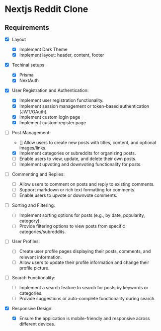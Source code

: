 # Nextjs Reddit Clone

## Requirements

- [x] Layout

  - [x] Implement Dark Theme
  - [x] Implement layout: header, content, footer

- [x] Techinal setups

  - [x] Prisma
  <!-- - [ ] tRPC -->
  - [x] NextAuth

- [x] User Registration and Authentication:

  - [x] Implement user registration functionality.
  - [x] Implement session management or token-based authentication (JWT/OAuth).
  - [x] Implement custom login page
  - [x] Implement custom register page

- [ ] Post Management:

  - [] Allow users to create new posts with titles, content, and optional images/links.
  - [x] Implement categories or subreddits for organizing posts.
  - [ ] Enable users to view, update, and delete their own posts.
  - [ ] Implement upvoting and downvoting functionality for posts.

- [ ] Commenting and Replies:

  - [ ] Allow users to comment on posts and reply to existing comments.
  - [ ] Support markdown or rich text formatting for comments.
  - [ ] Enable users to upvote or downvote comments.

- [ ] Sorting and Filtering:

  - [ ] Implement sorting options for posts (e.g., by date, popularity, category).
  - [ ] Provide filtering options to view posts from specific categories/subreddits.

- [ ] User Profiles:

  - [ ] Create user profile pages displaying their posts, comments, and relevant information.
  - [ ] Allow users to update their profile information and change their profile picture.

- [ ] Search Functionality:

  - [ ] Implement a search feature to search for posts by keywords or categories.
  - [ ] Provide suggestions or auto-complete functionality during search.

- [x] Responsive Design:

  - [x] Ensure the application is mobile-friendly and responsive across different devices.
